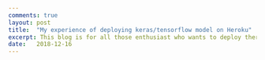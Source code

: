 ```yaml
---
comments: true
layout: post
title:  "My experience of deploying keras/tensorflow model on Heroku"
excerpt: This blog is for all those enthusiast who wants to deploy there deep learning model freely on Heroku without the hassle of Google cloud platform of Amazon web services.
date:   2018-12-16
---
```


